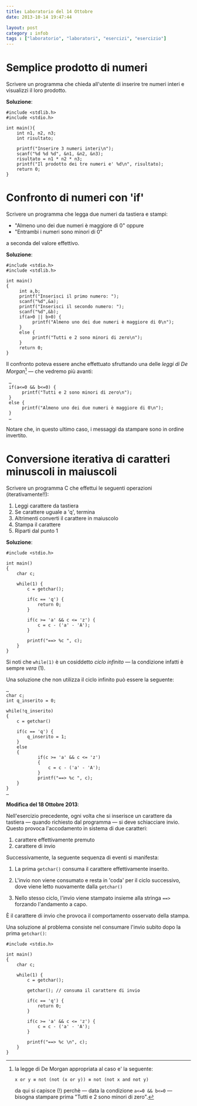 ```yaml
---
title: Laboratorio del 14 Ottobre
date: 2013-10-14 19:47:44

layout: post
category : infob 
tags : ["laboratorio", "laboratori", "esercizi", "esercizio"] 
---
```





# Semplice prodotto di numeri
Scrivere un programma che chieda all'utente di inserire tre numeri interi e visualizzi il loro prodotto.

**Soluzione**:

    #include <stdlib.h>
    #include <stdio.h>

    int main(){
        int n1, n2, n3;
        int risultato;
        
        printf("Inserire 3 numeri interi\n");
        scanf("%d %d %d", &n1, &n2, &n3);
        risultato = n1 * n2 * n3;
        printf("Il prodotto dei tre numeri e' %d\n", risultato);
        return 0;
    }

# Confronto di numeri con 'if'

Scrivere un programma che legga due numeri da tastiera e stampi:

* "Almeno uno dei due numeri è maggiore di 0" oppure
* "Entrambi i numeri sono minori di 0"

a seconda del valore effettivo.

**Soluzione**:

    #include <stdio.h>
    #include <stdlib.h>

    int main()
    {
         int a,b;
         printf("Inserisci il primo numero: ");
         scanf("%d",&a);
         printf("Inserisci il secondo numero: ");
         scanf("%d",&b);
         if(a>0 || b>0) {
              printf("Almeno uno dei due numeri è maggiore di 0\n");
         }    
         else {
              printf("Tutti e 2 sono minori di zero\n");
         }
         return 0;
    }

Il confronto poteva essere anche effettuato sfruttando una delle *leggi di De Morgan*[^1] — che vedremo più avanti:

     …
     if(a<=0 && b<=0) {
          printf("Tutti e 2 sono minori di zero\n");
     }    
     else {
          printf("Almeno uno dei due numeri è maggiore di 0\n");
     }
     …

Notare che, in questo ultimo caso, i messaggi da stampare sono in ordine invertito.    

# Conversione iterativa di caratteri minuscoli in maiuscoli

Scrivere un programma C che effettui le seguenti operazioni (iterativamente!!):

 1. Leggi carattere da tastiera
 2. Se carattere uguale a 'q', termina
 3. Altrimenti converti il carattere in maiuscolo
 4. Stampa il carattere
 5. Riparti dal punto 1

**Soluzione**:

    #include <stdio.h>

    int main()
    {
        char c;

        while(1) {
            c = getchar();

            if(c == 'q') {
                return 0;
            }

            if(c >= 'a' && c <= 'z') {
                c = c - ('a' - 'A');
            }

            printf("==> %c ", c);
        }
    }

Si noti che `while(1)` è un cosiddetto *ciclo infinito* — la condizione infatti è sempre *vera* (1). 

Una soluzione che non utilizza il ciclo infinito può essere la seguente:

    …
    char c;
    int q_inserito = 0;

    while(!q_inserito)
    {
        c = getchar()

        if(c == 'q') {
            q_inserito = 1;
        }
        else 
        {
                if(c >= 'a' && c <= 'z') 
                {
                    c = c - ('a' - 'A');
                }
                printf("==> %c ", c);        
        }
    }
    …

**Modifica del 18 Ottobre 2013**:

Nell'esercizio precedente, ogni volta che si inserisce un carattere da tastiera — quando richiesto dal programma — si deve schiacciare invio. Questo provoca l'accodamento in sistema di due caratteri:

1. carattere effettivamente premuto
2. carattere di invio

Successivamente, la seguente sequenza di eventi si manifesta:

1. La prima `getchar()` consuma il carattere effettivamente inserito.

2. L'invio non viene consumato e resta in 'coda' per il ciclo successivo, dove viene letto nuovamente dalla `getchar()`

3. Nello stesso ciclo, l'invio viene stampato insieme alla stringa `==>` forzando l'andamento a capo.

È il carattere di invio che provoca il comportamento osservato della stampa.

Una soluzione al problema consiste nel consumare l'invio subito dopo la prima `getchar()`:

    #include <stdio.h>

    int main()
    {
        char c;

        while(1) {
            c = getchar();

            getchar(); // consuma il carattere di invio

            if(c == 'q') {
                return 0;
            }

            if(c >= 'a' && c <= 'z') {
                c = c - ('a' - 'A');
            }

            printf("==> %c \n", c);
        }
    }


 [^1]: la legge di De Morgan appropriata al caso e' la seguente: 

        x or y ≡ not (not (x or y)) ≡ not (not x and not y)

    da qui si capisce (!) perchè — data la condizione `a<=0 && b<=0` — bisogna stampare prima "Tutti e 2 sono minori di zero".